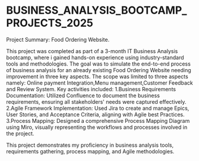 # BUSINESS_ANALYSIS_BOOTCAMP_PROJECTS_2025
Project Summary: Food Ordering Website.

This project was completed as part of a 3-month IT Business Analysis bootcamp, where i gained hands-on experience using industry-standard tools and methodologies.
The goal was to simulate the end-to-end process of business analysis for an already existing Food Ordering Website needing improvement in three key aspects. 
The scope was limited to three aspects namely:
Online payment Integration,Menu management,Customer Feedback and Review System. Key activities included:
1.Business Requirements Documentation: Utilized Confluence to document the business requirements, ensuring all stakeholders' needs were captured effectively.
2.Agile Framework Implementation: Used Jira to create and manage Epics, User Stories, and Acceptance Criteria, aligning with Agile best Practices.
3.Process Mapping: Designed a comprehensive Process Mapping Diagram using Miro, visually representing the workflows and processes involved in the project.

This project demonstrates my proficiency in business analysis tools, requirements gathering, process mapping, and Agile methodologies.
